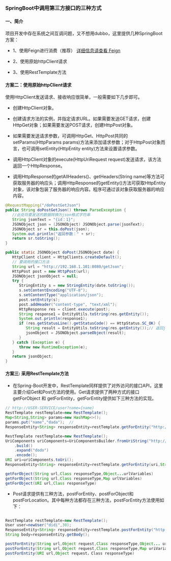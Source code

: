 ### SpringBoot中调用第三方接口的三种方式

#### 一、简介
项目开发中存在系统之间互调问题，又不想用dubbo，这里提供几种SpringBoot方案：

- 1、使用Feign进行消费（推荐） [详细信息请查看 Feign](https://smypai.github.io/Java/SpringBoot/Feign/feign.html)

- 2、使用原始httpClient请求

- 3、使用RestTemplate方法



#### 方案二：使用原始httpClient请求
使用HttpClient发送请求、接收响应很简单，一般需要如下几步即可。

- 创建HttpClient对象。

- 创建请求方法的实例，并指定请求URL。如果需要发送GET请求，创建HttpGet对象；如果需要发送POST请求，创建HttpPost对象。

- 如果需要发送请求参数，可调用HttpGet、HttpPost共同的setParams(HttpParams params)方法来添加请求参数；对于HttpPost对象而言，也可调用setEntity(HttpEntity entity)方法来设置请求参数。

- 调用HttpClient对象的execute(HttpUriRequest request)发送请求，该方法返回一个HttpResponse。

- 调用HttpResponse的getAllHeaders()、getHeaders(String name)等方法可获取服务器的响应头；调用HttpResponse的getEntity()方法可获取HttpEntity对象，该对象包装了服务器的响应内容。程序可通过该对象获取服务器的响应内容。

```java
@RequestMapping("/doPostGetJson")
public String doPostGetJson() throws ParseException {
   //此处将要发送的数据转换为json格式字符串
   String jsonText = "{id：1}";
   JSONObject json = (JSONObject) JSONObject.parse(jsonText);
   JSONObject sr = this.doPost(json);
   System.out.println("返回参数：" + sr);
   return sr.toString();
}

public static JSONObject doPost(JSONObject date) {
   HttpClient client = HttpClients.createDefault();
   // 要调用的接口方法
   String url = "http://192.168.1.101:8080/getJson";
   HttpPost post = new HttpPost(url);
   JSONObject jsonObject = null;
   try {
      StringEntity s = new StringEntity(date.toString());
      s.setContentEncoding("UTF-8");
      s.setContentType("application/json");
      post.setEntity(s);
      post.addHeader("content-type", "text/xml");
      HttpResponse res = client.execute(post);
      String response1 = EntityUtils.toString(res.getEntity());
      System.out.println(response1);
      if (res.getStatusLine().getStatusCode() == HttpStatus.SC_OK) {
         String result = EntityUtils.toString(res.getEntity());// 返回json格式：
         jsonObject = JSONObject.parseObject(result);
      }
   } catch (Exception e) {
      throw new RuntimeException(e);
   }
   return jsonObject;
}
```

#### 方案三: 采用RestTemplate方法
- 在Spring-Boot开发中，RestTemplate同样提供了对外访问的接口API，这里主要介绍Get和Post方法的使用。Get请求提供了两种方式的接口getForObject 和 getForEntity，getForEntity提供如下三种方法的实现。
```java
// http://USER-SERVICE/user?name={name)
RestTemplate restTemplate=new RestTemplate();
Map<String,String> params=new HashMap<>();
params.put("name","dada");  //
ResponseEntity<String> responseEntity=restTemplate.getForEntity("http://USERSERVICE/user?name={name}",String.class,params);

RestTemplate restTemplate=new RestTemplate();
UriComponents uriComponents=UriComponentsBuilder.fromUriString("http://USER-SERVICE/user?name={name}")
    .build()
    .expand("dodo")
    .encode();
URI uri=uriComponents.toUri();
ResponseEntity<String> responseEntity=restTemplate.getForEntity(uri,String.class).getBody();

getForObject(String url,Class responseType,Object...urlVariables)
getForObject(String url,Class responseType,Map urlVariables)
getForObject(URI url,Class responseType)
```

- Post请求提供有三种方法，postForEntity、postForObject和postForLocation。其中每种方法都存在三种方法，postForEntity方法使用如下：
```java

RestTemplate restTemplate=new RestTemplate();
User user=newUser("didi",30);
ResponseEntity<String> responseEntity=restTemplate.postForEntity("http://USER-SERVICE/user",user,String.class); //提交的body内容为user对象，请求的返回的body类型为String
String body=responseEntity.getBody();

postForEntity(String url,Object request,Class responseType,Object... uriVariables)
postForEntity(String url,Object request,Class responseType,Map uriVariables)
postForEntity(URI url,Object request，Class responseType)
```